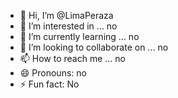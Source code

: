 - 👋 Hi, I’m @LimaPeraza
- 👀 I’m interested in ... no
- 🌱 I’m currently learning ... no
- 💞️ I’m looking to collaborate on ... no
- 📫 How to reach me ... no
- 😄 Pronouns: no
- ⚡ Fun fact: No

<!---
LimaPeraza/LimaPeraza is a ✨ special ✨ repository because its `README.md` (this file) appears on your GitHub profile.
You can click the Preview link to take a look at your changes.
--->
